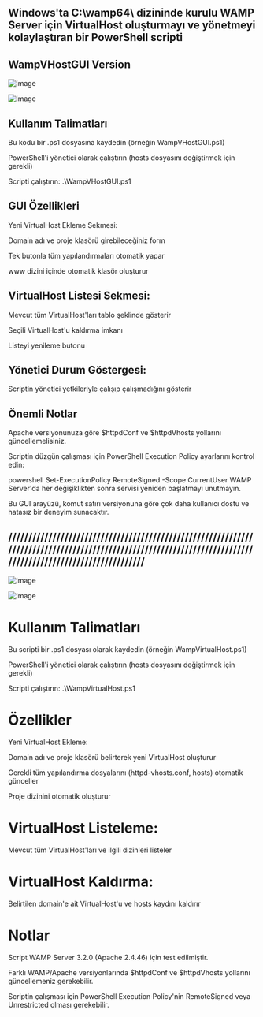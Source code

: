 
## Windows'ta C:\wamp64\ dizininde kurulu WAMP Server için VirtualHost oluşturmayı ve yönetmeyi kolaylaştıran bir PowerShell scripti


## WampVHostGUI Version

![image](https://github.com/user-attachments/assets/ddc907fa-e8fb-4ff2-bf84-476a8fcf3ec7)

![image](https://github.com/user-attachments/assets/f0c802ee-6c6a-4033-ac0a-1cbb0540cf26)

## Kullanım Talimatları
Bu kodu bir .ps1 dosyasına kaydedin (örneğin WampVHostGUI.ps1)

PowerShell'i yönetici olarak çalıştırın (hosts dosyasını değiştirmek için gerekli)

Scripti çalıştırın: .\WampVHostGUI.ps1

## GUI Özellikleri
Yeni VirtualHost Ekleme Sekmesi:

Domain adı ve proje klasörü girebileceğiniz form

Tek butonla tüm yapılandırmaları otomatik yapar

www dizini içinde otomatik klasör oluşturur

## VirtualHost Listesi Sekmesi:

Mevcut tüm VirtualHost'ları tablo şeklinde gösterir

Seçili VirtualHost'u kaldırma imkanı

Listeyi yenileme butonu

## Yönetici Durum Göstergesi:

Scriptin yönetici yetkileriyle çalışıp çalışmadığını gösterir

## Önemli Notlar
Apache versiyonunuza göre $httpdConf ve $httpdVhosts yollarını güncellemelisiniz.

Scriptin düzgün çalışması için PowerShell Execution Policy ayarlarını kontrol edin:

powershell
Set-ExecutionPolicy RemoteSigned -Scope CurrentUser
WAMP Server'da her değişiklikten sonra servisi yeniden başlatmayı unutmayın.

Bu GUI arayüzü, komut satırı versiyonuna göre çok daha kullanıcı dostu ve hatasız bir deneyim sunacaktır.

## ////////////////////////////////////////////////////////////////////////////////////////////////////////////////////////////////////////////////////////////


![image](https://github.com/user-attachments/assets/dbef477d-6bf1-4f04-ae67-e5d35226b4d4)

![image](https://github.com/user-attachments/assets/52a08282-ffe7-4a79-aa2f-8b3cfaccc16d)


# Kullanım Talimatları
Bu scripti bir .ps1 dosyası olarak kaydedin (örneğin WampVirtualHost.ps1)

PowerShell'i yönetici olarak çalıştırın (hosts dosyasını değiştirmek için gerekli)

Scripti çalıştırın: .\WampVirtualHost.ps1

# Özellikler
Yeni VirtualHost Ekleme:

Domain adı ve proje klasörü belirterek yeni VirtualHost oluşturur

Gerekli tüm yapılandırma dosyalarını (httpd-vhosts.conf, hosts) otomatik günceller

Proje dizinini otomatik oluşturur

# VirtualHost Listeleme:

Mevcut tüm VirtualHost'ları ve ilgili dizinleri listeler

# VirtualHost Kaldırma:

Belirtilen domain'e ait VirtualHost'u ve hosts kaydını kaldırır

# Notlar
Script WAMP Server 3.2.0 (Apache 2.4.46) için test edilmiştir.

Farklı WAMP/Apache versiyonlarında $httpdConf ve $httpdVhosts yollarını güncellemeniz gerekebilir.

Scriptin çalışması için PowerShell Execution Policy'nin RemoteSigned veya Unrestricted olması gerekebilir.









